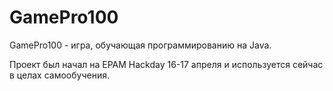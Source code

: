 # GamePro100

GamePro100 - игра, обучающая программированию на Java.

Проект был начал на EPAM Hackday 16-17 апреля и используется сейчас в целах самообучения.
